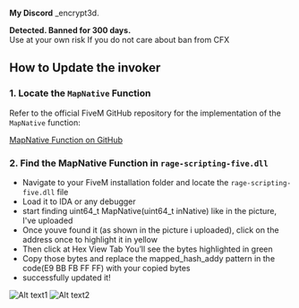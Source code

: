 **My Discord**
_encrypt3d.

**Detected. Banned for 300 days.**  
Use at your own risk If you do not care about ban from CFX

## How to Update the invoker

### 1. Locate the `MapNative` Function

Refer to the official FiveM GitHub repository for the implementation of the `MapNative` function:

[MapNative Function on GitHub](https://github.com/citizenfx/fivem/blob/master/code/components/rage-scripting-five/src/TableBuilder.cpp#L27)

### 2. Find the MapNative Function in `rage-scripting-five.dll`

- Navigate to your FiveM installation folder and locate the `rage-scripting-five.dll` file
- Load it to IDA or any debugger
- start finding uint64_t MapNative(uint64_t inNative) like in the picture, I've uploaded
- Once youve found it (as shown in the picture i uploaded), click on the address once to highlight it in yellow
- Then click at Hex View Tab You’ll see the bytes highlighted in green
- Copy those bytes and replace the mapped_hash_addy pattern in the code(E9 BB FB FF FF) with your copied bytes
- successfully updated it!

![Alt text1](https://i.imgur.com/d7GxXA9.png)
![Alt text2](https://i.imgur.com/pa22Euj.png)

